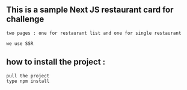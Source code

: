 ## This is a sample Next JS restaurant card for challenge

    two pages : one for restaurant list and one for single restaurant

    we use SSR

## how to install the project : 
    pull the project
    type npm install
